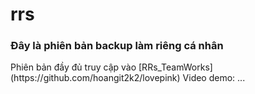 # rrs
<h3>Đây là phiên bản backup làm riêng cá nhân</h3>
Phiên bản đầy đủ truy cập vào [RRs_TeamWorks](https://github.com/hoangit2k2/lovepink)
Video demo: ...
